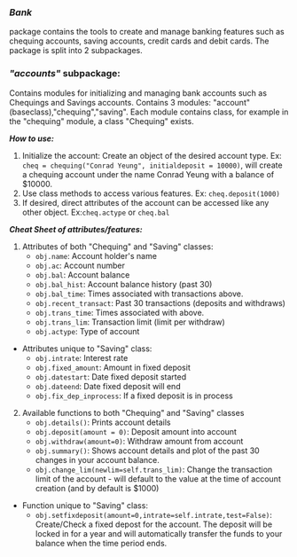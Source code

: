 ### ***Bank*** 
package contains the tools to create and manage banking features such as chequing accounts, saving accounts, credit cards and debit cards. The package is split into 2 subpackages.

### ***"accounts"*** subpackage:
Contains modules for initializing and managing bank accounts such as Chequings and Savings accounts. Contains 3 modules: "account" (baseclass),"chequing","saving". Each module contains class, for example in the "chequing" module, a class "Chequing" exists.

***How to use:***
1) Initialize the account: Create an object of the desired account type. Ex: ``` cheq = chequing("Conrad Yeung", initialdeposit = 10000) ```, will create a chequing account under the name Conrad Yeung with a balance of $10000.  
2) Use class methods to access various features. Ex: ```cheq.deposit(1000)```
3) If desired, direct attributes of the account can be accessed like any other object. Ex:```cheq.actype``` or ```cheq.bal```

***Cheat Sheet of attributes/features:***  
1) Attributes of both "Chequing" and "Saving" classes:
   * ```obj.name```: Account holder's name
   * ```obj.ac```: Account number
   * ```obj.bal```: Account balance
   * ```obj.bal_hist```: Account balance history (past 30)
   * ```obj.bal_time```: Times associated with transactions above.
   * ```obj.recent_transact```: Past 30 transactions (deposits and withdraws)
   * ```obj.trans_time```: Times associated with above.
   * ```obj.trans_lim```: Transaction limit (limit per withdraw)
   * ```obj.actype```: Type of account
  * Attributes unique to "Saving" class:
    * ```obj.intrate```: Interest rate 
    * ```obj.fixed_amount```: Amount in fixed deposit
    * ```obj.datestart```: Date fixed deposit started
    * ```obj.dateend```: Date fixed deposit will end
    * ```obj.fix_dep_inprocess```: If a fixed deposit is in process
2. Available functions to both "Chequing" and "Saving" classes
   * ```obj.details()```: Prints account details
   * ```obj.deposit(amount = 0)```: Deposit amount into account
   * ```obj.withdraw(amount=0)```: Withdraw amount from account
   * ```obj.summary()```: Shows account details and plot of the past 30 changes in your account balance.
   * ```obj.change_lim(newlim=self.trans_lim)```: Change the transaction limit of the account - will default to the value at the time of account creation (and by default is $1000)
 * Function unique to "Saving" class:
    * ```obj.setfixdeposit(amount=0,intrate=self.intrate,test=False)```: Create/Check a fixed depost for the account. The deposit will be locked in for a year and will automatically transfer the funds to your balance when the time period ends.
